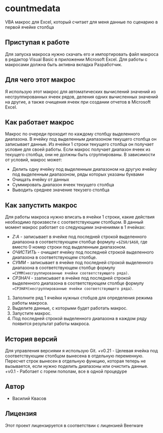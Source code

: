 # countmedata
VBA макрос для Excel, который считает для меня данные по сценарию в первой ячейке столбца

## Приступая к работе
Для запуска макроса нужно скачать его и импортировать файл макроса в редактор Visual Basic в приложении Microsoft Excel. Для работы с макросами должна быть активна вкладка Разработчик.

## Для чего этот макрос
Я использую этот макрос для автоматических вычислений значений из несгруппированных ячеек рядов, деления одних вычисленных значений на другие, а также очищения ячеек при создании отчетов в Microsoft Excel.

## Как работает макрос
Макрос по очереди проходит по каждому столбцу выделенного диапазона. В ячейку под выделенным диапазоном текущего столбца он записывает данные. Из ячейки 1 строки текущего столбца он получает условие для своей работы. Если макрос получает диапазон ячеек из текущего столбца, они не должны быть сгруппированы. В зависимости от условий, макрос может:
+ Делить одну ячейку под выделенным диапазоном на другую ячейку под выделенным диапазоном, ряды которых указаны буквами
+ Очищать ячейку от данных
+ Суммировать диапазон ячеек текущего столбца
+ Выводить среднее значение текузего столбца

## Как запустить макрос
Для работы макроса нужно вписать в ячейки 1 строки, какие действия необходимо произвести с соответствующим столбцом. В данный момент макрос работает со следующими значениями в 1 ячейках:
+ *Z:A* - записывает в ячейке под последней строкой выделенного диапазона в соответствующем столбце формулу `=$Z$0/$A$0`, где вместо 0 номер строки под выделенным диапазоном.
+ *ОЧИСТИТЬ* - очищает ячейку под последней строкой выделенного диапазона в соответствующем столбце.
+ *СУММ* - записывает в ячейке под последней строкой выделенного диапазона в соответствующем столбце формулу `=СУММ(несгруппированные ячейки соответствующего ряда)`.
+ *СРЗНАЧ* - ззаписывает в ячейке под последней строкой выделенного диапазона в соответствующем столбце формулу `=СРЗНАЧ(несгруппированные ячейки соответствующего ряда)`.

1. Заполните ряд 1 ячейки нужных стобцов для определения режима работы макроса.
2. Выделите данные, с которыми будет работать макрос.
3. Запустите макрос.
4. Под последней строкой выделенного диапазона в каждом ряду появится результат работы макроса.

## История версий
Для управления версиями я использую Git.
+v0.21 - Целевая ячейка под соответствующим столбцом вынесена в отдельную переменную. Пересчет строк вынесен в отдельную функцию, которая теперь не вызывается, если нужно поделить диапазоны или очистить данные.
+v0.1 - Работает с горем пополам, все в одной процедуре

## Автор
+ Василий Квасов

## Лицензия
Этот проект лицензируется в соответствии с лицензией Beerware
